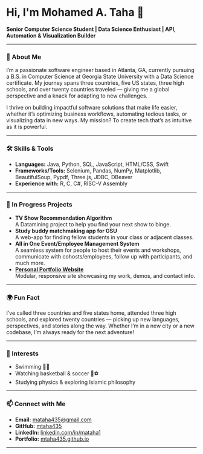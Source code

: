 # Hi, I'm Mohamed A. Taha 👋

**Senior Computer Science Student | Data Science Enthusiast | API, Automation & Visualization Builder**

---

### 🚀 About Me

I’m a passionate software engineer based in Atlanta, GA, currently pursuing a B.S. in Computer Science at Georgia State University with a Data Science certificate. My journey spans three countries, five US states, three high schools, and over twenty countries traveled — giving me a global perspective and a knack for adapting to new challenges.

I thrive on building impactful software solutions that make life easier, whether it’s optimizing business workflows, automating tedious tasks, or visualizing data in new ways. My mission? To create tech that’s as intuitive as it is powerful.

---

### 🛠️ Skills & Tools
- **Languages:** Java, Python, SQL, JavaScript, HTML/CSS, Swift
- **Frameworks/Tools:** Selenium, Pandas, NumPy, Matplotlib, BeautifulSoup, Pypdf, Three.js, JDBC, DBeaver
- **Experience with:** R, C, C#, RISC-V Assembly

---

### 🌟 In Progress Projects
- **TV Show Recommendation Algorithm**  
  A Datamining project to help you find your next show to binge.
- **Study buddy matchmaking app for GSU**  
  A web-app for finding fellow students in your class or adjacent classes.
- **All in One Event/Employee Management System**  
  A seamless system for people to host their events and workshops, communicate with cohosts/employees, follow up with participants, and much more.
- **[Personal Portfolio Website](https://mtaha435.github.io/)**  
  Modular, responsive site showcasing my work, demos, and contact info.

---

### 🌍 Fun Fact

I’ve called three countries and five states home, attended three high schools, and explored twenty countries — picking up new languages, perspectives, and stories along the way. Whether I’m in a new city or a new codebase, I’m always ready for the next adventure!

---

### 💬 Interests

- Swimming 🏊‍♂️
- Watching basketball & soccer 🏀⚽
- Studying physics & exploring Islamic philosophy

---

### 📫 Connect with Me

- **Email:** mataha435@gmail.com
- **GitHub:** [mtaha435](https://github.com/mtaha435)
- **LinkedIn:** [linkedin.com/in/mataha1](https://www.linkedin.com/in/mataha1)
- **Portfolio:** [mtaha435.github.io](https://mtaha435.github.io/)

---
